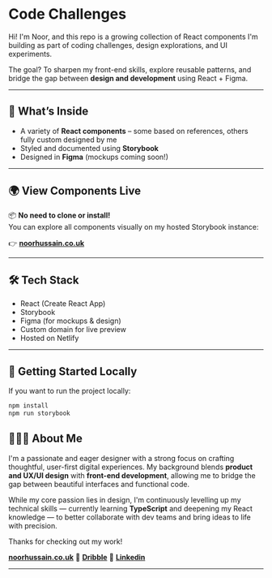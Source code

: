 #  Code Challenges

Hi! I'm Noor, and this repo is a growing collection of React components I'm building as part of coding challenges, design explorations, and UI experiments.

The goal? To sharpen my front-end skills, explore reusable patterns, and bridge the gap between **design and development** using React + Figma.

---

## 🧠 What’s Inside

- A variety of **React components** – some based on references, others fully custom designed by me  
- Styled and documented using **Storybook**  
- Designed in **Figma** (mockups coming soon!)  

---

## 🌍 View Components Live

📦 **No need to clone or install!**  
You can explore all components visually on my hosted Storybook instance:

👉 [**noorhussain.co.uk**](https://noorhussain.co.uk)

---

## 🛠 Tech Stack

- React (Create React App)  
- Storybook  
- Figma (for mockups & design)  
- Custom domain for live preview
- Hosted on Netlify  

---

## 🚀 Getting Started Locally

If you want to run the project locally:

```bash
npm install
npm run storybook
```

## 👩🏽‍💻 About Me

I'm a passionate and eager designer with a strong focus on crafting thoughtful, user-first digital experiences. My background blends **product and UX/UI design** with **front-end development**, allowing me to bridge the gap between beautiful interfaces and functional code.

While my core passion lies in design, I'm continuously levelling up my technical skills — currently learning **TypeScript** and deepening my React knowledge — to better collaborate with dev teams and bring ideas to life with precision.

Thanks for checking out my work!

[**noorhussain.co.uk**](https://noorhussain.co.uk)
🔹 [**Dribble**](https://dribbble.com/noor_hussain)
🔹 [**Linkedin**](https://www.linkedin.com/in/mahnoor-hussain-090718159/)

---